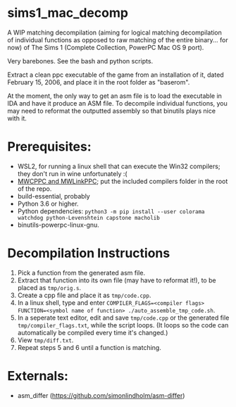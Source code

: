 # sims1_mac_decomp

A WIP matching decompilation (aiming for logical matching decompilation of individual functions as opposed to raw matching of the entire binary... for now) of The Sims 1 (Complete Collection, PowerPC Mac OS 9 port).

Very barebones.
See the bash and python scripts.

Extract a clean ppc executable of the game from an installation of it, dated February 15, 2006, and place it in the root folder as "baserom".

At the moment, the only way to get an asm file is to load the executable in IDA and have it produce an ASM file. To decompile individual functions, you may need to reformat the outputted assembly so that binutils plays nice with it.

# Prerequisites:
- WSL2, for running a linux shell that can execute the Win32 compilers; they don't run in wine unfortunately :(
- [MWCPPC and MWLinkPPC](https://github.com/ChrisNonyminus/sims1_mac_decomp/files/8703618/compilers.zip); put the included compilers folder in the root of the repo.
- build-essential, probably
- Python 3.6 or higher.
- Python dependencies: `python3 -m pip install --user colorama watchdog python-Levenshtein capstone macholib`
- binutils-powerpc-linux-gnu.

# Decompilation Instructions
1. Pick a function from the generated asm file.
2. Extract that function into its own file (may have to reformat it!), to be placed as ``tmp/orig.s``.
3. Create a cpp file and place it as ``tmp/code.cpp``.
4. In a linux shell, type and enter ``COMPILER_FLAGS=<compiler flags> FUNCTION=<symbol name of function> ./auto_assemble_tmp_code.sh``.
5. In a seperate text editor, edit and save ``tmp/code.cpp`` or the generated file ``tmp/compiler_flags.txt``, while the script loops. (It loops so the code can automatically be compiled every time it's changed.)
6. View ``tmp/diff.txt``.
7. Repeat steps 5 and 6 until a function is matching.

# Externals:
- asm_differ (https://github.com/simonlindholm/asm-differ)
